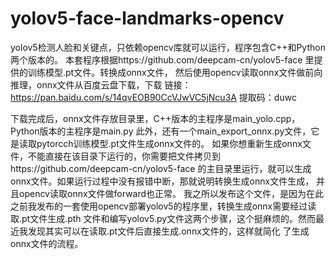 # yolov5-face-landmarks-opencv
yolov5检测人脸和关键点，只依赖opencv库就可以运行，程序包含C++和Python两个版本的。
本套程序根据https://github.com/deepcam-cn/yolov5-face 里提供的训练模型.pt文件。转换成onnx文件，
然后使用opencv读取onnx文件做前向推理，onnx文件从百度云盘下载，下载
链接：https://pan.baidu.com/s/14qvEOB90CcVJwVC5jNcu3A 
提取码：duwc 

下载完成后，onnx文件存放目录里，C++版本的主程序是main_yolo.cpp，Python版本的主程序是main.py
此外，还有一个main_export_onnx.py文件，它是读取pytorcch训练模型.pt文件生成onnx文件的。
如果你想重新生成onnx文件，不能直接在该目录下运行的，你需要把文件拷贝到https://github.com/deepcam-cn/yolov5-face
的主目录里运行，就可以生成onnx文件。如果运行过程中没有报错中断，那就说明转换生成onnx文件生成，
并且opencv读取onnx文件做forward也正常。
我之所以发布这个文件，是因为在此之前我发布的一套使用opencv部署yolov5的程序里，转换生成onnx需要经过读取.pt文件生成.pth
文件和编写yolov5.py文件这两个步骤，这个挺麻烦的。然而最近我发现其实可以在读取.pt文件后直接生成.onnx文件的，这样就简化
了生成onnx文件的流程。
